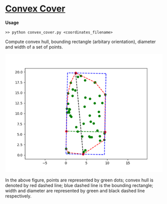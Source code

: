 # [Convex Cover](Convex-cover/convex-cover.pdf)


**Usage**

```
>> python convex_cover.py <coordinates_filename>
```

Compute convex hull, bounding rectangle (arbitary orientation), diameter and width of a set of points.


![convex cover](test_cases/fig1.png)

In the above figure, points are represented by green dots; 
convex hull is denoted by red dashed line; 
blue dashed line is the bounding rectangle; 
width and diameter are represented by green and black dashed line respectively.

